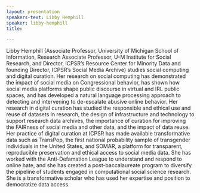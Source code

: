 ```yaml
---
layout: presentation
speakers-text: Libby Hemphill
speaker: libby-hemphill
title:

---
```


Libby Hemphill (Associate Professor, University of Michigan School of Information, Research Associate Professor, U-M Institute for Social Research, and Director, ICPSR’s Resource Center for Minority Data and founding Director, ICPSR’s Social Media Archive) studies social computing and digital curation. Her research on social computing has demonstrated the impact of social media on Congressional behavior, has shown how social media platforms shape public discourse in virtual and IRL public spaces, and has developed a natural language processing approach to detecting and intervening to de-escalate abusive online behavior. Her research in digital curation has studied the responsible and ethical use and reuse of datasets in research, the design of infrastructure and technology to support research data archives, the importance of curation for improving the FAIRness of social media and other data, and the impact of data reuse. Her practice of digital curation at ICPSR has made available transformative data such as TransPop, the first national probability sample of transgender individuals in the United States, and SOMAR, a platform for transparent, reproducible preservation and ethical access to social media data. She has worked with the Anti-Defamation League to understand and respond to online hate, and she has created a post-baccalaureate program to diversify the pipeline of students engaged in computational social science research. She is a transformative scholar who has used her expertise and position to democratize data access.

